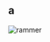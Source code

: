 ## a
![rammer](https://media.discordapp.net/attachments/983060596419354654/1411742673437724803/Tumblr_l_117320297504698.gif?ex=68c83852&is=68c6e6d2&hm=e3f13cc8b66b93e44ab2d9dbd7e2c95e1396561a21950ccfa8b28389c4c58d56&=&width=200&height=300)
<!--
**honeycreepers/honeycreepers** is a ✨ _special_ ✨ repository because its `README.md` (this file) appears on your GitHub profile.

Here are some ideas to get you started:

- 🔭 I’m currently working on ...
- 🌱 I’m currently learning ...
- 👯 I’m looking to collaborate on ...
- 🤔 I’m looking for help with ...
- 💬 Ask me about ...
- 📫 How to reach me: ...
- 😄 Pronouns: ...
- ⚡ Fun fact: ...
-->
